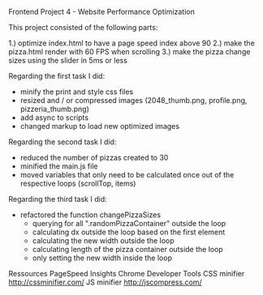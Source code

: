 Frontend Project 4 - Website Performance Optimization

This project consisted of the following parts:

1.) optimize index.html to have a page speed index above 90
2.) make the pizza.html render with 60 FPS when scrolling
3.) make the pizza change sizes using the slider in 5ms or less

Regarding the first task I did:
* minify the print and style css files
* resized and / or compressed images (2048_thumb.png, profile.png, pizzeria_thumb.png)
* add async to scripts
* changed markup to load new optimized images

Regarding the second task I did:
* reduced the number of pizzas created to 30
* minified the main.js file
* moved variables that only need to be calculated once out of the respective loops (scrollTop, items)

Regarding the third task I did:
* refactored the function changePizzaSizes
  * querying for all ".randomPizzaContainer" outside the loop
  * calculating dx outside the loop based on the first element
  * calculating the new width outside the loop
  * calculating length of the pizza container outside the loop
  * only setting the new width inside the loop

Ressources
PageSpeed Insights
Chrome Developer Tools
CSS minifier http://cssminifier.com/
JS minifier http://jscompress.com/


